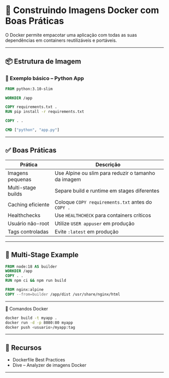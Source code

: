 # 🐳 Construindo Imagens Docker com Boas Práticas

O Docker permite empacotar uma aplicação com todas as suas dependências em containers reutilizáveis e portáveis.

---

## 📦 Estrutura de Imagem

### 🧱 Exemplo básico – Python App

```Dockerfile
FROM python:3.10-slim

WORKDIR /app

COPY requirements.txt .
RUN pip install -r requirements.txt

COPY . .

CMD ["python", "app.py"]
```

---

## ✅ Boas Práticas

| Prática            | Descrição                                           |
| ------------------ | --------------------------------------------------- |
| Imagens pequenas   | Use Alpine ou slim para reduzir o tamanho da imagem |
| Multi-stage builds | Separe build e runtime em stages diferentes         |
| Caching eficiente  | Coloque `COPY requirements.txt` antes do `COPY .`   |
| Healthchecks       | Use `HEALTHCHECK` para containers críticos          |
| Usuário não-root   | Utilize `USER appuser` em produção                  |
| Tags controladas   | Evite `:latest` em produção                         |

---

## 🔄 Multi-Stage Example
```Dockerfile
FROM node:18 AS builder
WORKDIR /app
COPY . .
RUN npm ci && npm run build

FROM nginx:alpine
COPY --from=builder /app/dist /usr/share/nginx/html
```

---

📜 Comandos Docker
```bash
docker build -t myapp .
docker run -d -p 8080:80 myapp
docker push <usuario>/myapp:tag
```

---

## 🔗 Recursos

- Dockerfile Best Practices
- Dive – Analyzer de imagens Docker

---
